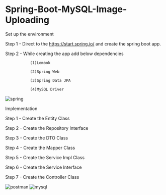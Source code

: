 # Spring-Boot-MySQL-Image-Uploading
Set up the environment        

Step 1 -  Direct to the https://start.spring.io/ and create the spring boot app.

Step 2 - While creating the app add below dependencies

               (1)Lombok

               (2)Spring Web

               (3)Spring Data JPA

               (4)MySQL Driver

![spring](https://github.com/VidathChamikara/Spring-Boot-MySQL-Image-Uploading/assets/86880920/fe5bdc4c-f118-41d0-b53a-54a848a130ab)

Implementation

Step 1 - Create the Entity Class

Step 2 - Create the Repository Interface

Step 3 - Create the DTO Class

Step 4 - Create the Mapper Class

Step 5 - Create the Service Impl Class

Step 6 - Create the Service Interface

Step 7 - Create the Controller Class

![postman](https://github.com/VidathChamikara/Spring-Boot-MySQL-Image-Uploading/assets/86880920/e2afb247-f9f7-46b2-89dc-74f77d054be9)
![mysql](https://github.com/VidathChamikara/Spring-Boot-MySQL-Image-Uploading/assets/86880920/9969bd44-e068-43eb-a2ce-81297ff9985f)
